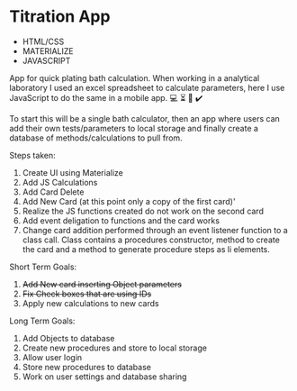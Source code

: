 Titration App
=============

* HTML/CSS
* MATERIALIZE
* JAVASCRIPT

App for quick plating bath calculation. When working in a analytical laboratory I used an excel spreadsheet to calculate parameters, here I use JavaScript to do the same in a mobile app. :computer:  :hourglass_flowing_sand: :green_book: :heavy_check_mark:

To start this will be a single bath calculator, then an app where users can add their own tests/parameters to local storage and finally create a database of methods/calculations to pull from.  

Steps taken:
1. Create UI using Materialize
2. Add JS Calculations
3. Add Card Delete
4. Add New Card (at this point only a copy of the first card)'
5. Realize the JS functions created do not work on the second card
6. Add event deligation to functions and the card works
7. Change card addition performed through an event listener function to a class call. Class contains a procedures constructor, method to create the card and a method to generate procedure steps as li elements. 

Short Term Goals:
1. ~~Add New card inserting Object parameters~~
2. ~~Fix Check boxes that are using IDs~~
3. Apply new calculations to new cards

Long Term Goals:
1. Add Objects to database
2. Create new procedures and store to local storage
3. Allow user login
4. Store new procedures to database
5. Work on user settings and database sharing